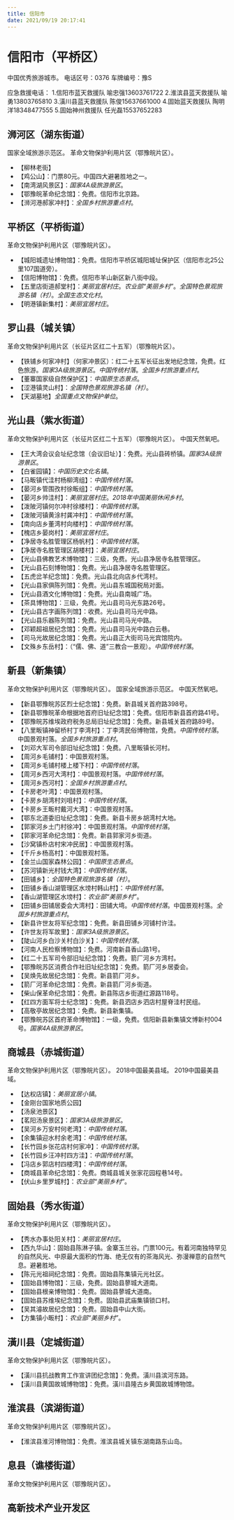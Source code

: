 ```yaml
---
title: 信阳市
date: 2021/09/19 20:17:41
---
```


# 信阳市（平桥区）
中国优秀旅游城市。
电话区号：0376
车牌编号：豫S

应急救援电话：
1.信阳市蓝天救援队 喻忠强13603761722
2.淮滨县蓝天救援队 喻勇13803765810
3.潢川县蓝天救援队 陈俊15637661000
4.固始蓝天救援队 陶明洋18348477555
5.固始神州救援队 任光磊15537652283

## 浉河区（湖东街道）
国家全域旅游示范区。
革命文物保护利用片区（鄂豫皖片区）。

* 【柳林老街】
* 【鸡公山】：门票80元。中国四大避暑胜地之一。
* 【南湾湖风景区】：*国家4A级旅游景区*。
* 【鄂豫皖革命纪念馆】：免费。信阳市北京路。
* 【浉河港郝家冲村】：*全国乡村旅游重点村*。
## 平桥区（平桥街道）
革命文物保护利用片区（鄂豫皖片区）。
* 【城阳城遗址博物馆】：免费。信阳市平桥区城阳城址保护区（信阳市北25公里107国道旁）。
* 【信阳博物馆】：免费。信阳市羊山新区新八街中段。
* 【五里店街道郝堂村】：*美丽宜居村庄*。*农业部“美丽乡村”*。*全国特色景观旅游名镇（村）*。*全国生态文化村*。
* 【明港镇新集村】：*美丽宜居村庄*。
## 罗山县（城关镇）
革命文物保护利用片区（长征片区红二十五军）（鄂豫皖片区）。
* 【铁铺乡何家冲村】（何家冲景区）：红二十五军长征出发地纪念馆，免费。红色旅游。*国家3A级旅游景区*。*中国传统村落*。*全国乡村旅游重点村*。
* 【董寨国家级自然保护区】：*中国原生态景点*。
* 【涩港镇灵山村】：*全国特色景观旅游名镇（村）*。
* 【天湖墓地】*全国重点文物保护单位*。
## 光山县（紫水街道）
革命文物保护利用片区（长征片区红二十五军）（鄂豫皖片区）。
中国天然氧吧。
* 【王大湾会议会址纪念馆（会议旧址）】：免费。光山县砖桥镇。*国家3A级旅游景区*。
* 【白雀园镇】：*中国历史文化名镇*。
* 【马畈镇代洼村杨柳湾组】：*中国传统村落*。
* 【晏河乡管围孜村徐畈组】：*中国传统村落*。
* 【晏河乡帅洼村】：*美丽宜居村庄*。*2018年中国美丽休闲乡村*。
* 【泼陂河镇何尔冲村徐楼村】：*中国传统村落*。
* 【泼陂河镇黄涂村龚冲村】：*中国传统村落*。
* 【南向店乡董湾村向楼村】：*中国传统村落*。
* 【槐店乡晏岗村】：*美丽宜居村庄*。
* 【净居寺名胜管理区杨帆村】：*中国传统村落*。
* 【净居寺名胜管理区胡楼村】：*美丽宜居村庄*。
* 【光山县佛教艺术博物馆】：三级，免费。光山县净居寺名胜管理区。
* 【光山县石刻博物馆】：免费。光山县净居寺名胜管理区。
* 【五虎岔羊纪念馆】：免费。光山县北向店乡代湾村。
* 【光山县家俱陈列馆】：免费。光山县东城国税局对面。
* 【光山县酒文化博物馆】：免费。光山县南城广场。
* 【茶具博物馆】：三级，免费。光山县司马光东路26号。
* 【光山县古字画陈列馆】：收费。光山县司马光中路。
* 【光山县乐器陈列馆】：免费。光山县司马光中路。
* 【邓颖超祖居纪念馆】：免费。光山县司马光中路白云巷。
* 【司马光故居纪念馆】：免费。光山县正大街司马光宾馆院内。
* 【文殊乡东岳村】：（“儒、佛、道”三教合一景观）。*中国传统村落*。
## 新县（新集镇）
革命文物保护利用片区（鄂豫皖片区）。
国家全域旅游示范区。
中国天然氧吧。
* 【新县鄂豫皖苏区烈士纪念馆】：免费。新县城关首府路398号。
* 【新县鄂豫皖革命根据地首府旧址纪念馆】：免费。信阳市新县首府路41号。
* 【鄂豫皖苏维埃政府税务总局旧址纪念馆】：免费。新县城关首府路89号。
* 【八里畈镇神留桥村丁李湾村】：丁李湾民俗博物馆，免费。*中国传统村落*。中国景观村落。*全国乡村旅游重点村*。
* 【刘邓大军司令部旧址纪念馆】：免费。八里畈镇长河村。
* 【周河乡毛铺村】：中国景观村落。
* 【周河乡毛铺村楼上楼下村】：*中国传统村落*。
* 【周河乡西河大湾村】：中国景观村落。*中国传统村落*。
* 【周河乡西河村】：*全国乡村旅游重点村*。
* 【卡房老叶湾】：中国景观村落。
* 【卡房乡胡湾村刘咀村】：*中国传统村落*。
* 【卡房乡王畈村戴河大湾】：中国景观村落。
* 【鄂东北道委旧址纪念馆】：免费。新县卡房乡胡湾村大地。
* 【郭家河乡土门村徐冲】：中国景观村落。*中国传统村落*。
* 【郭家河革命纪念馆】：免费。新县郭家河乡街道。
* 【沙窝镇朴店村宋冲民居】：中国景观村落。
* 【千斤乡杨高村】：中国景观村落。
* 【金兰山国家森林公园】：*中国原生态景点*。
* 【苏河镇新光村钱大湾】：*中国传统村落*。
* 【田铺乡】：*全国特色景观旅游名镇（村）*。
* 【田铺乡香山湖管理区水塝村韩山村】：*中国传统村落*。
* 【香山湖管理区水塝村】：*农业部“美丽乡村”*。
* 【田铺乡田铺居委会大湾村】：田铺大塆。*中国传统村落*。中国景观村落。*全国乡村旅游重点村*。
* 【新县许世友将军纪念馆】：免费。新县田铺乡河铺村许洼。
* 【许世友将军故里】：*国家3A级旅游景区*。
* 【陡山河乡白沙关村白沙关】：*中国传统村落*。
* 【河南人民检察博物馆】：免费。河南新县香山路1号。
* 【红二十五军司令部旧址纪念馆】：免费。箭厂河乡方湾村。
* 【鄂豫皖苏区消费合作社旧址纪念馆】：免费。箭厂河乡居委会。
* 【吴焕先故居纪念馆】：免费。新县箭厂河乡。
* 【箭厂河革命纪念馆】：免费。新县箭厂河乡街道。
* 【柴山保革命纪念馆】：免费。新县陈店乡街道红源路118号。
* 【红四方面军将士纪念馆】：免费。新县泗店乡泗店村屋脊洼村民组。
* 【高敬亭故居纪念馆】：免费。新县新集镇。
* 【鄂豫皖苏区首府革命博物馆】：一级，免费。信阳新县新集镇文博新村004号。*国家4A级旅游景区*。
## 商城县（赤城街道）
革命文物保护利用片区（鄂豫皖片区）。
2018中国最美县域。
2019中国最美县域。
* 【达权店镇】：*美丽宜居小镇*。
* 【金刚台国家地质公园】
* 【汤泉池景区】
* 【茗阳汤泉景区】：*国家3A级旅游景区*。
* 【吴河乡万安村何老湾】：*中国传统村落*。
* 【余集镇迎水村余老湾】：*中国传统村落*。
* 【长竹园乡张花店村何家冲】：*中国传统村落*。
* 【长竹园乡汪冲村四方洼】：*中国传统村落*。
* 【冯店乡郭店村四楼湾】：*中国传统村落*。
* 【商城县革命纪念馆】：免费。商城县城关张家花园程巷14号。
* 【伏山乡里罗城村】：*农业部“美丽乡村”*。
## 固始县（秀水街道）
革命文物保护利用片区（鄂豫皖片区）。
* 【秀水办事处阳关村】：*美丽宜居村庄*。
* 【西九华山】：固始县陈淋子镇。金寨玉兰谷。门票100元。有着河南独特罕见的自然风光、中原最大面积的竹海、绝无仅有的茶海风光、弥漫禅意的自然气息。避暑胜地。
* 【陈元光祖祠纪念馆】：免费。固始县陈集镇元光社区。
* 【固始县博物馆】：三级，免费。固始县蓼城大道南。
* 【固始县根亲博物馆】：免费。固始县蓼城大道南。
* 【固始县苏维埃纪念馆】：免费。固始县武庙集镇锁口村。
* 【吴其濬故居纪念馆】：免费。固始县中山大街。
* 【方集镇小畈村】：*农业部“美丽乡村”*。
## 潢川县（定城街道）
革命文物保护利用片区（鄂豫皖片区）。
* 【潢川县抗战教育工作宣讲团纪念馆】：免费。潢川县滨河东路。
* 【潢川县黄国故城博物馆】：免费。潢川县隆古乡黄国故城博物馆。
## 淮滨县（滨湖街道）
革命文物保护利用片区（鄂豫皖片区）。
* 【淮滨县淮河博物馆】：免费。淮滨县城关镇东湖南路东山岛。
## 息县（谯楼街道）
革命文物保护利用片区（鄂豫皖片区）。
## 高新技术产业开发区
